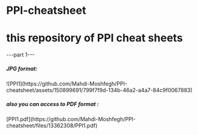 # PPI-cheatsheet
<h1>this repository of PPI cheat sheets</h1>
---part 1---
<h5>JPG format:</h5>
![PPI1](https://github.com/Mahdi-Moshfegh/PPI-cheatsheet/assets/150899691/799f7f9d-134b-46a2-a4a7-84c9f0067883)

<h5>also you can access to PDF format :</h5>
[PPI1.pdf](https://github.com/Mahdi-Moshfegh/PPI-cheatsheet/files/13362308/PPI1.pdf)

